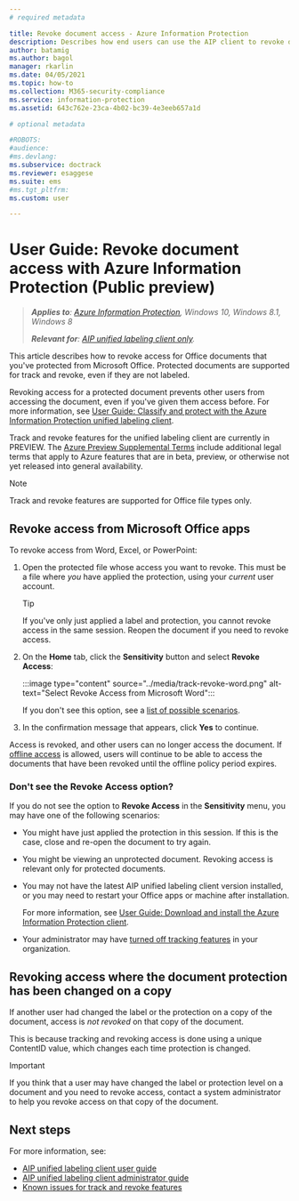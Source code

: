 ```yaml
---
# required metadata

title: Revoke document access - Azure Information Protection
description: Describes how end users can use the AIP client to revoke document access for documents they've protected.
author: batamig
ms.author: bagol
manager: rkarlin
ms.date: 04/05/2021
ms.topic: how-to
ms.collection: M365-security-compliance
ms.service: information-protection
ms.assetid: 643c762e-23ca-4b02-bc39-4e3eeb657a1d

# optional metadata

#ROBOTS:
#audience:
#ms.devlang:
ms.subservice: doctrack
ms.reviewer: esaggese
ms.suite: ems
#ms.tgt_pltfrm:
ms.custom: user

---
```


# User Guide: Revoke document access with Azure Information Protection (Public preview)

>***Applies to**: [Azure Information Protection](https://azure.microsoft.com/pricing/details/information-protection), Windows 10, Windows 8.1, Windows 8*
>
>***Relevant for**: [AIP unified labeling client only](../faqs.md#whats-the-difference-between-the-azure-information-protection-classic-and-unified-labeling-clients).*

This article describes how to revoke access for Office documents that you've protected from Microsoft Office. Protected documents are supported for track and revoke, even if they are not labeled.

Revoking access for a protected document prevents other users from accessing the document, even if you've given them access before. For more information, see [User Guide: Classify and protect with the Azure Information Protection unified labeling client](clientv2-classify-protect.md).

Track and revoke features for the unified labeling client are currently in PREVIEW. The [Azure Preview Supplemental Terms](https://azure.microsoft.com/support/legal/preview-supplemental-terms/) include additional legal terms that apply to Azure features that are in beta, preview, or otherwise not yet released into general availability.

> [!NOTE]
> Track and revoke features are supported for Office file types only.
>

## Revoke access from Microsoft Office apps

To revoke access from Word, Excel, or PowerPoint:

1. Open the protected file whose access you want to revoke. This must be a file where *you* have applied the protection, using your *current* user account.

    > [!TIP]
    > If you've only just applied a label and protection, you cannot revoke access in the same session. Reopen the document if you need to revoke access.

1. On the **Home** tab, click the **Sensitivity** button and select **Revoke Access**:

    :::image type="content" source="../media/track-revoke-word.png" alt-text="Select Revoke Access from Microsoft Word":::

    If you don't see this option, see a [list of possible scenarios](#dont-see-the-revoke-access-option).
 
1. In the confirmation message that appears, click **Yes** to continue.

Access is revoked, and other users can no longer access the document. If [offline access](/microsoft-365/compliance/encryption-sensitivity-labels#assign-permissions-now) is allowed, users will continue to be able to access the documents that have been revoked until the offline policy period expires. 

### Don't see the Revoke Access option?

If you do not see the option to **Revoke Access** in the **Sensitivity** menu, you may have one of the following scenarios:

- You might have just applied the protection in this session. If this is the case, close and re-open the document to try again.

- You might be viewing an unprotected document. Revoking access is relevant only for protected documents.

- You may not have the latest AIP unified labeling client version installed, or you may need to restart your Office apps or machine after installation. 

    For more information, see [User Guide: Download and install the Azure Information Protection client](install-client-app.md).

- Your administrator may have [turned off tracking features](track-and-revoke-admin.md#turn-off-track-and-revoke-features-for-your-tenant) in your organization.

## Revoking access where the document protection has been changed on a copy

If another user had changed the label or the protection on a copy of the document, access is *not revoked* on that copy of the document. 

This is because tracking and revoking access is done using a unique ContentID value, which changes each time protection is changed.

> [!IMPORTANT]
> If you think that a user may have changed the label or protection level on a document and you need to revoke access, contact a system administrator to help you revoke access on that copy of the document.
> 
## Next steps

For more information, see:

- [AIP unified labeling client user guide](clientv2-user-guide.md)
- [AIP unified labeling client administrator guide](clientv2-admin-guide.md)
- [Known issues for track and revoke features](../known-issues.md#known-issues-for-track-and-revoke-features-public-preview)

